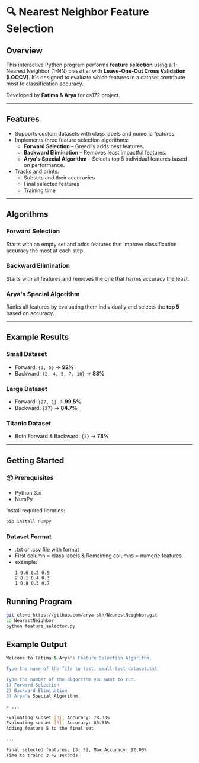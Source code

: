 # 🔍 Nearest Neighbor Feature Selection

## Overview

This interactive Python program performs **feature selection** using a 1-Nearest Neighbor (1-NN) classifier with **Leave-One-Out Cross Validation (LOOCV)**. It's designed to evaluate which features in a dataset contribute most to classification accuracy.

Developed by **Fatima & Arya** for cs172 project.

---

## Features

- Supports custom datasets with class labels and numeric features.
- Implements three feature selection algorithms:
  - **Forward Selection** – Greedily adds best features.
  - **Backward Elimination** – Removes least impactful features.
  - **Arya's Special Algorithm** – Selects top 5 individual features based on performance.
- Tracks and prints:
  - Subsets and their accuracies
  - Final selected features
  - Training time

---

## Algorithms

### Forward Selection
Starts with an empty set and adds features that improve classification accuracy the most at each step.

### Backward Elimination
Starts with all features and removes the one that harms accuracy the least.

### Arya's Special Algorithm
Ranks all features by evaluating them individually and selects the **top 5** based on accuracy.

---

## Example Results

### Small Dataset
- Forward: `{3, 5}` → **92%**
- Backward: `{2, 4, 5, 7, 10}` → **83%**

### Large Dataset
- Forward: `{27, 1}` → **99.5%**
- Backward: `{27}` → **84.7%**

### Titanic Dataset
- Both Forward & Backward: `{2}` → **78%**

---

## Getting Started

### 📦 Prerequisites

- Python 3.x
- NumPy

Install required libraries:

```bash
pip install numpy
```

### Dataset Format
- .txt or .csv file with format
- First column = class labels & Remaining columns = numeric features
- example:
  ```
  1 0.6 0.2 0.9
  2 0.1 0.4 0.3
  1 0.8 0.5 0.7
  ```


## Running  Program
```sh
git clone https://github.com/arya-sth/NearestNeighbor.git
cd NearestNeighbor
python feature_selector.py
```

## Example Output 
```sh
Welcome to Fatima & Arya's Feature Selection Algorithm.

Type the name of the file to test: small-test-dataset.txt

Type the number of the algorithm you want to run.
1) Forward Selection
2) Backward Elimination
3) Arya's Special Algorithm.

> ...

Evaluating subset [3], Accuracy: 78.33%
Evaluating subset [5], Accuracy: 83.33%
Adding feature 5 to the final set

...

Final selected features: [3, 5], Max Accuracy: 92.00%
Time to train: 3.42 seconds
```


